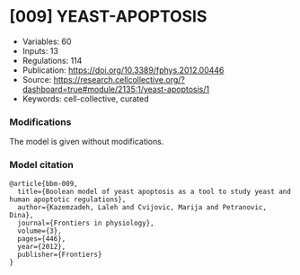 # \[009\] YEAST-APOPTOSIS

 - Variables: 60
 - Inputs: 13
 - Regulations: 114
 - Publication: https://doi.org/10.3389/fphys.2012.00446
 - Source: https://research.cellcollective.org/?dashboard=true#module/2135:1/yeast-apoptosis/1
 - Keywords: cell-collective, curated


### Modifications

The model is given without modifications.

### Model citation

```
@article{bbm-009,
  title={Boolean model of yeast apoptosis as a tool to study yeast and human apoptotic regulations},
  author={Kazemzadeh, Laleh and Cvijovic, Marija and Petranovic, Dina},
  journal={Frontiers in physiology},
  volume={3},
  pages={446},
  year={2012},
  publisher={Frontiers}
}
```

